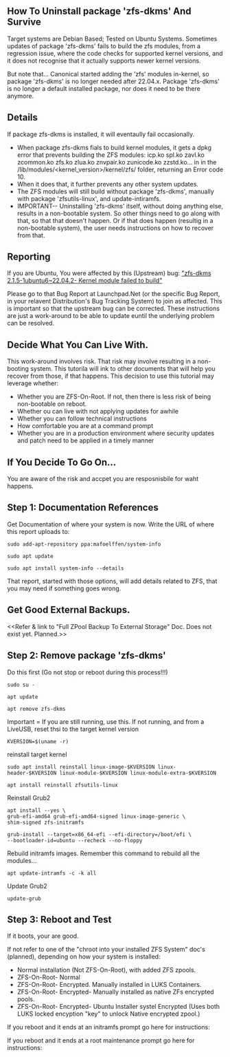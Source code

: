 ## How To Uninstall package 'zfs-dkms' And Survive

Target systems are Debian Based; Tested on Ubuntu Systems. Sometimes updates of package 'zfs-dkms' fails to build the zfs modules, from a regression issue, where the code checks for supported kernel versions, and it does not recognise that it actually supports newer kernel versions.

But note that... Canonical started adding the 'zfs' modules in-kernel, so package 'zfs-dkms' is no longer needed after 22.04.x. Package 'zfs-dkms' is no longer a default installed package, nor does it need to be there anymore.

## Details
If package zfs-dkms is installed, it will eventaully fail occasionally.
- When package zfs-dkms fials to build kernel modules, it gets a dpkg error that prevents building the ZFS modules: icp.ko  spl.ko  zavl.ko  zcommon.ko  zfs.ko  zlua.ko  znvpair.ko  zunicode.ko  zzstd.ko... in in the /lib/modules/<kernel_version>/kernel/zfs/ folder, returning an Error code 10.
- When it does that, it further prevents any other system updates.
- The ZFS modules will still build without package 'zfs-dkms', manually with package 'zfsutils-linux', and update-intiramfs.
- IMPORTANT-- Uninstalling 'zfs-dkms' itself, without doing anything else, results in a non-bootable system. So other things need to go along with that, so that that doesn't happen. Or if that does happen (resultig in a non-bootable system), the user needs instructions on how to recover from that.


## Reporting 

If you are Ubuntu, You were affected by this (Upstream) bug: ["zfs-dkms 2.1.5-1ubuntu6~22.04.2- Kernel module failed to build"][1]

Please go to that Bug Report at Launchpad.Net (or the specific Bug Report, in your relavent Distribution's Bug Tracking System) to join as affected. This is important so that the upstream bug can be corrected. These instructions are just a work-around to be able to update euntil the underlying problem can be resolved.


## Decide What You Can Live With.

This work-around involves risk. That risk may involve resulting in a non-booting system. This tutorila will ink to other documents that will help you recover from those, if that happens. This decision to use this tutorial may leverage whether: 
- Whether you are ZFS-On-Root. If not, then there is less risk of being non-bootable on reboot.
- Whether ou can live with not applying updates for awhile 
- Whether you can follow technical instructions
- How comfortable you are at a command prompt
- Whether you are in a production environment where security updates and patch need to be applied in a timely manner


## If You Decide To Go On...
You are aware of the risk and accpet you are resposnisbile for waht happens.


## Step 1: Documentation References

Get Documentation of where your system is now. Write the URL of where this report uploads to: 

    sudo add-apt-repository ppa:mafoelffen/system-info
    
    sudo apt update
    
    sudo apt install system-info --details

That report, started with those options, will add details related to ZFS, that you may need if something goes wrong. 


## Get Good External Backups.

<<Refer & link to "Full ZPool Backup To External Storage" Doc. Does not exist yet. Planned.>>


## Step 2: Remove package 'zfs-dkms'

Do this first (Go not stop or reboot during this process!!!)

    sudo su -
    
    apt update
    
    apt remove zfs-dkms
    
Important = If you are still running, use this. If not running, and from a LiveUSB, reset thsi to the target kernel version
    
    KVERSION=$(uname -r)

reinstall target kernel

    sudo apt install reinstall linux-image-$KVERSION linux-header-$KVERSION linux-module-$KVERSION linux-module-extra-$KVERSION 
    
    apt install reinstall zfsutils-linux

Reinstall Grub2

    apt install --yes \
    grub-efi-amd64 grub-efi-amd64-signed linux-image-generic \
    shim-signed zfs-initramfs
    
    grub-install --target=x86_64-efi --efi-directory=/boot/efi \
    --bootloader-id=ubuntu --recheck --no-floppy

Rebuild initramfs images. Remember this command to rebuild all the modules...

    apt update-intramfs -c -k all

Update Grub2
    
    update-grub


## Step 3: Reboot and Test
If it boots, your are good.

If not refer to one of the "chroot into your installed ZFS System" doc's (planned), depending on how your system is installed:
- Normal installation (Not ZFS-On-Root), with added ZFS zpools.
- ZFS-On-Root- Normal
- ZFS-On-Root- Encrypted. Manually installed in LUKS Containers.
- ZFS-On-Root- Encrypted- Manually installed as native ZFs encrypted pools.
- ZFS-On-Root- Encrypted- Ubuntu Installer systel Encrypted (Uses both LUKS locked encyption "key" to unlock Native encrypted zpool.)

If you reboot and it ends at an initramfs prompt go here for instructions:

If you reboot and it ends at a root maintenance prompt go here for instructions:

[1]: https://bugs.launchpad.net/ubuntu/+source/zfs-linux/+bug/2044630
